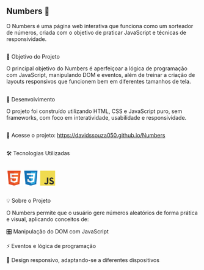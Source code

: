## Numbers 🔢

O Numbers é uma página web interativa que funciona como um sorteador de números, criada com o objetivo de praticar JavaScript e técnicas de responsividade.

##

🎯 Objetivo do Projeto

O principal objetivo do Numbers é aperfeiçoar a lógica de programação com JavaScript, manipulando DOM e eventos, além de treinar a criação de layouts responsivos que funcionem bem em diferentes tamanhos de tela.

##

💜 Desenvolvimento

O projeto foi construído utilizando HTML, CSS e JavaScript puro, sem frameworks, com foco em interatividade, usabilidade e responsividade.

##

🔗 Acesse o projeto:
https://davidssouza050.github.io/Numbers

##
🛠️ Tecnologias Utilizadas
<div style="display: inline_block"><br> <img align="center" alt="HTML5" height="40" width="40" src="https://raw.githubusercontent.com/devicons/devicon/master/icons/html5/html5-original.svg"> <img align="center" alt="CSS3" height="40" width="40" src="https://raw.githubusercontent.com/devicons/devicon/master/icons/css3/css3-original.svg"> <img align="center" alt="JavaScript" height="40" width="40" src="https://raw.githubusercontent.com/devicons/devicon/master/icons/javascript/javascript-original.svg"> </div>

##
💡 Sobre o Projeto

O Numbers permite que o usuário gere números aleatórios de forma prática e visual, aplicando conceitos de:

🎛️ Manipulação do DOM com JavaScript

⚡ Eventos e lógica de programação

📱 Design responsivo, adaptando-se a diferentes dispositivos
